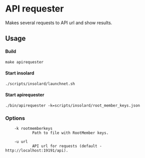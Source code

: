 API requester
===============
   Makes several requests to API url and show results.

Usage
----------
#### Build

    make apirequester
   
#### Start insolard

    ./scripts/insolard/launchnet.sh
   
#### Start apirequester

    ./bin/apirequester -k=scripts/insolard/root_member_keys.json

### Options

        -k rootmemberkeys
                Path to file with RootMember keys.

        -u url
                API url for requests (default - http://localhost:19191/api).
